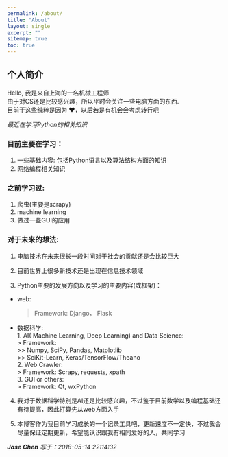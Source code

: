 ```yaml
---
permalink: /about/  
title: "About"
layout: single
excerpt: ""
sitemap: true
toc: true
---
```



## 个人简介

Hello, 我是来自上海的一名机械工程师  
由于对CS还是比较感兴趣，所以平时会关注一些电脑方面的东西.  
目前干这些纯粹是因为 :heart:，以后若是有机会会考虑转行吧

*最近在学习Python的相关知识*  

### 目前主要在学习：  
1. 一些基础内容: 包括Python语言以及算法结构方面的知识  
2. 网络编程相关知识  

### 之前学习过:  
1. 爬虫(主要是scrapy)  
2. machine learning  
3. 做过一些GUI的应用  

### 对于未来的想法:  
1. 电脑技术在未来很长一段时间对于社会的贡献还是会比较巨大  

2. 目前世界上很多新技术还是出现在信息技术领域  

3. Python主要的发展方向以及学习的主要内容(或框架)：
  * web:   
	> Framework:  Django， Flask  
  * 数据科学:  
		1. AI( Machine Learning, Deep Learning) and Data Science:  
		> Framework:  
		>> Numpy, SciPy, Pandas, Matplotlib  
		>> SciKit-Learn, Keras/TensorFlow/Theano  
		2. Web Crawler:  
		> Framework:  Scrapy, requests, xpath  
		3. GUI or others:  
		> Framework: Qt, wxPython  

4. 我对于数据科学特别是AI还是比较感兴趣，不过鉴于目前数学以及编程基础还有待提高，因此打算先从web方面入手  

5. 本博客作为我目前学习成长的一个记录工具吧，更新速度不一定快，不过我会尽量保证定期更新，希望能认识跟我有相同爱好的人，共同学习  

***Jase Chen*** *写于：2018-05-14 22:14:32*  
